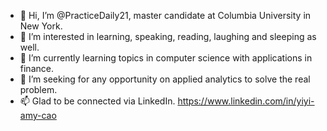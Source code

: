 - 👋 Hi, I’m @PracticeDaily21, master candidate at Columbia University in New York.
- 👀 I’m interested in learning, speaking, reading, laughing and sleeping as well.
- 🌱 I’m currently learning topics in computer science with applications in finance.
- 💞️ I’m seeking for any opportunity on applied analytics to solve the real problem. 
- 📫 Glad to be connected via LinkedIn. https://www.linkedin.com/in/yiyi-amy-cao

<!---
PracticeDaily21/PracticeDaily21 is a ✨ special ✨ repository because its `README.md` (this file) appears on your GitHub profile.
You can click the Preview link to take a look at your changes. 
--->
